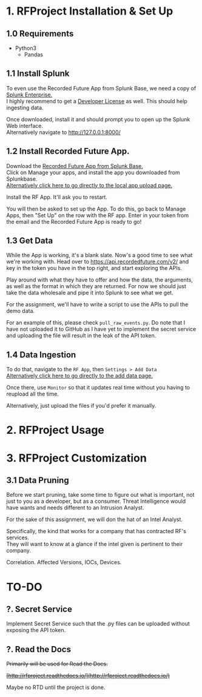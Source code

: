 # 1. RFProject Installation & Set Up

## 1.0 Requirements

- Python3
  - Pandas

## 1.1 Install Splunk

To even use the Recorded Future App from Splunk Base, we need a copy of [Splunk Enterprise.](https://www.splunk.com/en_us/download.html)  
I highly recommend to get a [Developer License](https://dev.splunk.com/enterprise/dev_license/) as well. This should help ingesting data.

Once downloaded, install it and should prompt you to open up the Splunk Web interface.  
Alternatively navigate to http://127.0.0.1:8000/

## 1.2 Install Recorded Future App.

Download the [Recorded Future App from Splunk Base.](https://splunkbase.splunk.com/app/4920)  
Click on Manage your apps, and install the app you downloaded from Splunkbase.  
[Alternatively click here to go directly to the local app upload page.](http://127.0.0.1:8000/en-GB/manager/appinstall/_upload?breadcrumbs=Settings%7C%2Fmanager%2Flauncher%2F%09Apps%7C%2Fmanager%2Flauncher%2Fapps%2Flocal)

Install the RF App. It'll ask you to restart.

You will then be asked to set up the App. To do this, go back to Manage Apps, then "Set Up" on the row with the RF app.
Enter in your token from the email and the Recorded Future App is ready to go!

## 1.3 Get Data

While the App is working, it's a blank slate. Now's a good time to see what we're working with. Head over to
https://api.recordedfuture.com/v2/
and key in the token you have in the top right, and start exploring the APIs.

Play around with what they have to offer and how the data, the arguments, as well as the format in which they are returned. For now we should just take the data wholesale and pipe it into Splunk to see what we get.

For the assignment, we'll have to write a script to use the APIs to pull the demo data.

For an example of this, please check `pull_raw_events.py`. Do note that I have not uploaded it to GitHub as I have yet to implement the secret service and uploading the file will result in the leak of the API token.

## 1.4 Data Ingestion

To do that, navigate to the `RF App`, then `Settings > Add Data`  
[Alternatively click here to go directly to the add data page.](http://127.0.0.1:8000/en-GB/manager/TA-recordedfuture/adddata)

Once there, use `Monitor` so that it updates real time without you having to reupload all the time.

Alternatively, just upload the files if you'd prefer it manually.

# 2. RFProject Usage



# 3. RFProject Customization

## 3.1 Data Pruning

Before we start pruning, take some time to figure out what is important, not just to you as a developer, but as a consumer. Threat Intelligence would have wants and needs different to an Intrusion Analyst.

For the sake of this assignment, we will don the hat of an Intel Analyst.

Specifically, the kind that works for a company that has contracted RF's services.  
They will want to know at a glance if the intel given is pertinent to their company.



Correlation. Affected Versions, IOCs, Devices.

# TO-DO

## ?. Secret Service

Implement Secret Service such that the .py files can be uploaded without exposing the API token.

## ?. Read the  Docs
~~Primarily will be used for Read the Docs.~~

~~[http://rfproject.readthedocs.io/](http://rfproject.readthedocs.io/)~~

Maybe no RTD until the project is done.